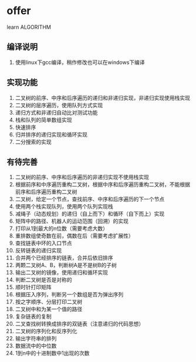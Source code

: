 # offer
learn ALGORITHM
## 编译说明
1. 使用linux下gcc编译，稍作修改也可以在windows下编译
## 实现功能
1. 二叉树的前序、中序和后序遍历的递归和非递归实现，非递归实现使用栈实现
2. 二叉树的层序遍历，使用队列方式实现
3. 递归方式和非递归自动比对测试功能
4. 栈和队列的简单数组实现
5. 快速排序
6. 归并排序的递归实现和循环实现
7. 二分搜索的实现
## 有待完善
1. 二叉树的前序、中序和后序遍历的非递归实现不使用栈实现
2. 根据前序和中序遍历重构二叉树，根据中序和后序遍历重构二叉树，不能根据前序和后序遍历重构二叉树
3. 二叉树，给定一个节点，查找前序、中序和后序遍历的下一个节点
4. 使用两个栈实现队列，使用两个队列实现栈
5. 减绳子（动态规划）的递归（自上而下）和循环（自下而上）实现
6. 矩阵中的路径、机器人的运动范围（回溯）的实现
7. 打印从1到最大的n位数（需要考虑大数）
8. 重排数组使奇数在前，偶数在后（需要考虑扩展性）
9. 查找链表中环的入口节点
10. 反转链表的递归实现
11. 合并两个已经排序的链表，合并后依旧排序
12. 两颗二叉树A、B，判断树A是不是树B的子树
13. 输出二叉树的镜像，使用递归和循环实现
14. 判断二叉树是否是对称的
15. 顺时针打印矩阵
16. 根据压入序列，判断另一个数组是否为弹出序列
17. 按之字顺序、分层打印二叉树
18. 二叉树中和为某一个值的路径
19. 复杂链表的复制
20. 二叉查找树转换成排序的双链表（注意递归的代码思想）
21. 二叉树的序列化和反序列化
22. 输出字符串的排列
23. 数据流中的中位数
24. 1到n中的十进制数中1出现的次数
